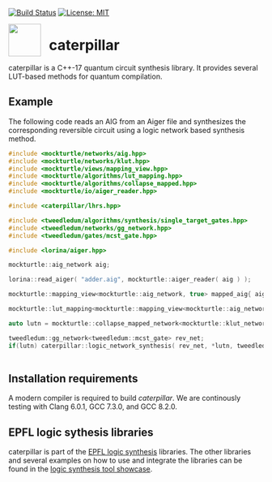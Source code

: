 [![Build Status](https://travis-ci.com/gmeuli/caterpillar.svg?token=DiDrPCoZ4z6fZ8AyMtUC&branch=master)](https://travis-ci.com/gmeuli/caterpillar)
[![License: MIT](https://img.shields.io/badge/License-MIT-yellow.svg)](https://opensource.org/licenses/MIT)

<img src="https://user-images.githubusercontent.com/37411238/51745329-be3d7400-20a2-11e9-9ac5-d5e15602ec7b.png" width="64" height="64" align="left" style="margin-right: 12pt" />

# caterpillar
caterpillar is a C++-17 quantum circuit synthesis library. It provides several LUT-based methods for quantum compilation.

## Example
The following code reads an AIG from an Aiger file and synthesizes the corresponding reversible circuit using a logic network based synthesis method. 

```c++
#include <mockturtle/networks/aig.hpp>
#include <mockturtle/networks/klut.hpp>
#include <mockturtle/views/mapping_view.hpp>
#include <mockturtle/algorithms/lut_mapping.hpp>
#include <mockturtle/algorithms/collapse_mapped.hpp>
#include <mockturtle/io/aiger_reader.hpp>

#include <caterpillar/lhrs.hpp>

#include <tweedledum/algorithms/synthesis/single_target_gates.hpp>
#include <tweedledum/networks/gg_network.hpp>
#include <tweedledum/gates/mcst_gate.hpp>

#include <lorina/aiger.hpp>

mockturtle::aig_network aig;

lorina::read_aiger( "adder.aig", mockturtle::aiger_reader( aig ) );

mockturtle::mapping_view<mockturtle::aig_network, true> mapped_aig{ aig };

mockturtle::lut_mapping<mockturtle::mapping_view<mockturtle::aig_network, true>, true>(mapped_aig, ps);

auto lutn = mockturtle::collapse_mapped_network<mockturtle::klut_network>( mapped_aig );

tweedledum::gg_network<tweedledum::mcst_gate> rev_net;
if(lutn) caterpillar::logic_network_synthesis( rev_net, *lutn, tweedledum::stg_from_pkrm());
    
``` 

## Installation requirements

A modern compiler is required to build *caterpillar*.  We are continously
testing with Clang 6.0.1, GCC 7.3.0, and GCC 8.2.0.

## EPFL logic sythesis libraries

caterpillar is part of the [EPFL logic synthesis](https://lsi.epfl.ch/page-138455-en.html) libraries.  The other libraries and several examples on how to use and integrate the libraries can be found in the [logic synthesis tool showcase](https://github.com/lsils/lstools-showcase).


